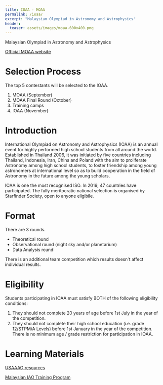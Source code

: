 ```yaml
---
title: IOAA - MOAA
permalink: /ioaa/
excerpt: "Malaysian Olympiad in Astronomy and Astrophysics"
header:
  teaser: assets/images/moaa-600x400.png
---
```


Malaysian Olympiad in Astronomy and Astrophysics

[Official MOAA website](https://moaa.starfinder.org.my/)

# Selection Process
The top 5 contestants will be selected to the IOAA.

1. MOAA (September)
2. MOAA Final Round (October)
3. Training camps
4. IOAA (November)

# Introduction
International Olympiad on Astronomy and Astrophysics (IOAA) is an annual event for highly performed high school students from all around the world. Established in Thailand 2006, it was initiated by five countries including Thailand, Indonesia, Iran, China and Poland with the aim to proliferate Astronomy among high school students, to foster friendship among young astronomers at international level so as to build cooperation in the field of Astronomy in the future among the young scholars.

IOAA is one the most recognised ISO. In 2019, 47 countries have participated. The fully meritocratic national selection is organised by Starfinder Society, open to anyone eligibile.

# Format
There are 3 rounds.

- Theoretical round
- Observational round (night sky and/or planetarium)
- Data Analysis round

There is an additional team competition which results doesn't affect individual results.

# Eligibility
Students participating in IOAA must satisfy BOTH of the following eligibility conditions:

1. They should not complete 20 years of age before 1st July in the year of the competition.
2. They should not complete their high school education (i.e. grade 12/STPM/A Levels) before 1st January in the year of the competition.
There is no minimum age / grade restriction for participation in IOAA.

# Learning Materials
[USAAAO resources](https://usaaao.org/resources/)

[Malaysian IAO Training Program](https://docs.google.com/spreadsheets/d/1y1zZf3DQfJR34-ISxy-40IAgm_AuVGO9927W3-DeFTk/edit?usp=sharing)